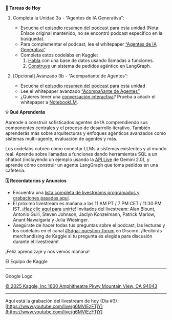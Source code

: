 **🎒 Tareas de Hoy**

1.  Completa la Unidad 3a - “Agentes de IA Generativa”:
    * Escucha el [episodio resumen del podcast]() para esta unidad (Nota: Enlace original mantenido, no se encontró podcast específico en la búsqueda).
    * Para complementar el podcast, lee el whitepaper [“Agentes de IA Generativa”](https://www.kaggle.com/whitepaper-agents).
    * Completa estos codelabs en Kaggle:
        1.  [Habla](https://www.kaggle.com/code/markishere/day-3-function-calling-with-the-gemini-api) con una base de datos usando llamadas a funciones.
        2.  [Construye](https://www.kaggle.com/code/markishere/day-3-building-an-agent-with-langgraph) un sistema de pedidos agéntico en LangGraph.

2.  [Opcional] Avanzado 3b - “Acompañante de Agentes”:
    * Escucha el [episodio resumen del podcast](https://www.youtube.com/watch?v=D3Kaqz7VW28) para esta unidad 
    * Lee el whitepaper avanzado [“Acompañante de Agentes”](https://github.com/andres20980/5-days-gen-ai-intensive-course/blob/master/docs/22365_19_Agents_v8.pdf)
    * ¿Quieres tener una [conversación interactiva](https://notifications.googleapis.com/email/redirect?t=AFG8qyVvayxG1T1h-HUgDoD4uNvXZoA0c2dwUIeUiI3MGAiUGXvPHpLyBNLiwoPFtISvKP4vPOUxYAkNVxzoorNOQTXPyQ8g0zUdLCdj6D31xeVrpCWQgX-FriVz4Nv0zkW3FfffFpWuj6FW8ZeGIbrpJ7cuNLEYFOwWQur69gkINF7A_PSJCRbnkOc1W_PmipTDUukuW7UBK7Wm0aIOrs4fvyV6k4km6DM0xNtAi4UVG6wqFHnbZwpuf81VmiWatUNORg&r=eJwNyMEOgjAMANC_4Qalc65gsnDyEzwbgQroWJetxN-X28tbVVO5AZQjJcnaLCJL4GaSHaIojyLfsMMrlh9nwCtdkMgNa_Acq8zvp0raJo_WkHEtVuWzzR5Pme4sbG2HtnfU2_r--APkjiG9&s=ALHZ2r4uPhGodMAR8m9OVmAUut0s)? Prueba a añadir el whitepaper a [NotebookLM](https://notebooklm.google.com/).

**💡 Qué Aprenderás**

Aprende a construir sofisticados agentes de IA comprendiendo sus componentes centrales y el proceso de desarrollo iterativo. También aprenderás más sobre arquitecturas y enfoques agénticos avanzados como sistemas multi-agente, evaluación de agentes y más.

Los codelabs cubren cómo conectar LLMs a sistemas existentes y al mundo real. Aprende sobre llamadas a funciones dando herramientas SQL a un chatbot (incluyendo un ejemplo usando la [API Live](https://ai.google.dev/gemini-api/docs/live?hl=es-419) de Gemini 2.0), y aprende cómo construir un agente LangGraph que toma pedidos en una cafetería.

**🗓️ Recordatorios y Anuncios**

* Encuentra una [lista completa de livestreams programados y grabaciones pasadas aquí](https://www.youtube.com/playlist?list=PLqFaTIg4myu-lbBTrUpoQQIzZZxvrOaP5).
* El próximo livestream es mañana a las 11 AM PT / 7 PM CET / 11:30 PM IST. [¡Haz clic aquí para unirte](https://www.youtube.com/live/g6MVIEzFTjY)! Invitados del livestream: Alan Blount, Antonio Gulli, Steven Johnson, Jaclyn Konzelmann, Patrick Marlow, Anant Nawalgaria y Julia Wiesinger.
* Asegúrate de hacer todas tus preguntas sobre el podcast, las lecturas y los codelabs en el canal [#5dgai-question-forum](https://discord.com/channels/1101210829807956100/1305578408042041394) en Discord. ¡Recibirás merchandising de Kaggle si tu pregunta es elegida para discusión durante el livestream!

¡Feliz aprendizaje y nos vemos mañana!

El Equipo de Kaggle

---

Google Logo

[© 2025 Kaggle, Inc 1600 Amphitheatre Pkwy Mountain View, CA 94043](https://www.kaggle.com/)

---
Aquí está la grabación del livestream de hoy (Día #3) : [https://www.youtube.com/live/g6MVIEzFTjY](https://www.youtube.com/live/g6MVIEzFTjY)